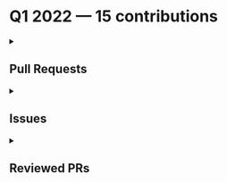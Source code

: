 # Q1 2022 — 15 contributions

<details>
  <summary><h2>Pull Requests</h2></summary>
No contribution in this quarter.
</details>

<details>
  <summary><h2>Issues</h2></summary>
<table style='width:100%; table-layout:fixed;'>
  <thead>
    <tr>
      <th style='width:5%;'>No.</th>
      <th style='width:20%;'>Project Name</th>
      <th style='width:20%;'>Title</th>
      <th style='width:35%;'>Description</th>
      <th style='width:20%;'>Date</th>
    </tr>
  </thead>
  <tbody>
    <tr>
      <td>1.</td>
      <td>adiati98/ecommerce-product-page</td>
      <td><a href='https://github.com/adiati98/ecommerce-product-page/issues/24'>Add styling for the app</a></td>
      <td>## Acceptance Criteria

- Style the app according to the design.

## Screenshots
![active-states-basket-empty](https://user-images.githubusercontent.com/45172775/159475948-abc89b3a-13e8-456c-9b2c-8ede38a4f341.jpg)
![active-states-basket-filled](https://user-images.githubusercontent.com/45172775/159475951-d474ef70-ce50-4cfe-9e12-42d30f6a06a0.jpg)
![active-states-lightbox](https://user-images.githubusercontent.com/45172775/159475953-4b088a6f-abcf-484d-8447-1cd16571326b.jpg)
![desktop-design](https://user-images.githubusercontent.com/45172775/159475955-599d31d0-5b27-4206-8607-d797a3ff2bd6.jpg)
![desktop-design-lightbox](https://user-images.githubusercontent.com/45172775/159475957-32ec5e34-fa84-4d78-bd56-e868f14473cf.jpg)
![desktop-preview](https://user-images.githubusercontent.com/45172775/159475958-9e041322-8cea-4eda-a403-8b6bd6158731.jpg)
![mobile-design](https://user-images.githubusercontent.com/45172775/159475961-86e19eb3-2a65-409e-a13c-df1459decf41.jpg)
![mobile-design-basket-empty](https://user-images.githubusercontent.com/45172775/159475962-54c6ee0a-e560-4329-9f14-8dd359b88bb0.jpg)
![mobile-design-basket-filled](https://user-images.githubusercontent.com/45172775/159475964-a07d5c97-a02e-4b0e-9648-683695267980.jpg)
![mobile-menu](https://user-images.githubusercontent.com/45172775/159475965-7dd31f5e-0597-41a4-929c-84a0b93368b2.jpg)

</td>
      <td>2022-03-22</td>
    </tr>
    <tr>
      <td>2.</td>
      <td>EddieHubCommunity/support</td>
      <td><a href='https://github.com/EddieHubCommunity/support/issues/3722'>Please invite me to the GitHub Community Organization</a></td>
      <td>### Name

Ayu Adiati

### Discord Username (if applicable)

_No response_

### Additional Context

I know Eddie from Twitter and have been following him since then 😊
Going further in my learning journey, I develop a huge interest in open source.

I did some open source contributions during Hacktoberfest, but I'm still afraid to contribute outside the event.
That's the reason why I want to join this community. To learn much more about open-source with the community and find more courage in contributing to more open source.</td>
      <td>2022-03-16</td>
    </tr>
    <tr>
      <td>3.</td>
      <td>Virtual-Coffee/virtualcoffee.io</td>
      <td><a href='https://github.com/Virtual-Coffee/virtualcoffee.io/issues/534'>Add March 2022 newsletter to site</a></td>
      <td>## Issue Context
Every month, we try to get the newsletter up on the site within a week of sending it out. Currently, we're moving them over "by hand."

You can look at the existing newsletters ( src > newsletter > issues) as a kind of template. The sections are all the same. The content needs to be updated, and sometimes that changes the way things look, for example, your list may have fewer items.

## Steps to update
You can look at the existing newsletters ( src > newsletter > issues) as a kind of template. The sections are all the same. The content needs to be updated, and sometimes that changes the way things look, for example, your list may have fewer items.

In the code base, navigate to src > newsletter > issues and create a new file 2022-03.njk
Add the latest issue using the format from the past issues.
If you have questions, please let us know. We're up for pairing if anyone wants to walk through this!</td>
      <td>2022-03-09</td>
    </tr>
    <tr>
      <td>4.</td>
      <td>adiati98/ecommerce-product-page</td>
      <td><a href='https://github.com/adiati98/ecommerce-product-page/issues/22'>[Bug] — Deleting the data from the cart should reset the quantity counter as well</a></td>
      <td>## Issue Description

When the user clicks the delete button in the cart, the purchased data is reset.
But the quantity counter is staying at the latest input.

## Propose Solution
The quantity counter should be reset to 0 when the user clicks the delete button.</td>
      <td>2022-02-27</td>
    </tr>
    <tr>
      <td>5.</td>
      <td>adiati98/ecommerce-product-page</td>
      <td><a href='https://github.com/adiati98/ecommerce-product-page/issues/20'>Add cart modal</a></td>
      <td>## Acceptance Criteria

- When the user clicks the chart icon on the navbar, a modal of cart containing purchase data will pop out.
- When the user submits the quantity of purchase, their purchase data and a total price will show in the modal.
- When there is no quantity submitted, a message of "Your cart is empty." will show in the modal.
- When the user clicks the delete button in the modal, data is reset and a message of "Your cart is empty." will show in the modal.

## Designs
![active-states-basket-empty](https://user-images.githubusercontent.com/45172775/155800561-5c414683-1437-4986-bdb8-88679387957c.jpg)
![active-states-basket-filled](https://user-images.githubusercontent.com/45172775/155800565-a740f6f2-ddaa-4f6b-b54b-e084f40f0b21.jpg)

</td>
      <td>2022-02-25</td>
    </tr>
    <tr>
      <td>6.</td>
      <td>adiati98/ecommerce-product-page</td>
      <td><a href='https://github.com/adiati98/ecommerce-product-page/issues/18'>Add key prop and alt texts to the product images </a></td>
      <td>## Problems

- The product images currently have no alt texts.
- There is a warning on the browser's dev tools that there is no key prop available.
<br>

![key-warning](https://user-images.githubusercontent.com/45172775/155412711-de15e2a8-b142-405e-830f-63a32ca8268c.JPG)

## Proposed solutions

- Add key prop.
- Add dynamic alt texts for the product images and thumbnails for accessibility purposes. </td>
      <td>2022-02-23</td>
    </tr>
    <tr>
      <td>7.</td>
      <td>adiati98/ecommerce-product-page</td>
      <td><a href='https://github.com/adiati98/ecommerce-product-page/issues/17'>Apply plus and minus SVG to the buttons of the quantity counter</a></td>
      <td>- According to the design, we should apply the plus and minus SVG to the quantity counter buttons.
   
![plus-min-btn](https://user-images.githubusercontent.com/45172775/155411266-f052bc69-f197-4399-8fae-8a02e8bbe090.JPG)


## Propose Solutions

- Add SVG to the buttons. </td>
      <td>2022-02-23</td>
    </tr>
    <tr>
      <td>8.</td>
      <td>adiati98/ecommerce-product-page</td>
      <td><a href='https://github.com/adiati98/ecommerce-product-page/issues/12'>Add close button and arrows for slide to the image modal</a></td>
      <td>## Acceptance Criteria

- Image modal will have an X button to close.
- Image modal needs to have right and left arrow buttons to navigate.

## Screenshot

![image-modal](https://user-images.githubusercontent.com/45172775/154810078-5686bff2-a17b-4387-a7ff-0fcea23f1a1e.jpg)

</td>
      <td>2022-02-19</td>
    </tr>
    <tr>
      <td>9.</td>
      <td>adiati98/ecommerce-product-page</td>
      <td><a href='https://github.com/adiati98/ecommerce-product-page/issues/9'>Add modal for images</a></td>
      <td>## Acceptance Criteria

- When the user clicks on the big image at the `ProductPage`, a modal with images will pop out.

## Screenshot
![active-states-lightbox](https://user-images.githubusercontent.com/45172775/154721615-00b37a33-e0e0-4747-b127-beaef70b81c4.jpg)

## Notes

- We will break this component into 2 issues.
- Next issue will be adding the close and the arrows buttons to the modal. </td>
      <td>2022-02-18</td>
    </tr>
    <tr>
      <td>10.</td>
      <td>adiati98/ecommerce-product-page</td>
      <td><a href='https://github.com/adiati98/ecommerce-product-page/issues/8'>Initial state image is not rendered</a></td>
      <td>## Issue Description

At first render, `product1` should be rendered as the initial state.
Instead, there is no picture rendered.

## Screenshot
![big-pic-not-rendered](https://user-images.githubusercontent.com/45172775/154720925-5c84b76a-9f4a-42f0-bc9a-fc518ea15420.jpg)

</td>
      <td>2022-02-18</td>
    </tr>
    <tr>
      <td>11.</td>
      <td>adiati98/ecommerce-product-page</td>
      <td><a href='https://github.com/adiati98/ecommerce-product-page/issues/4'>Add price and discount to ProductDetail </a></td>
      <td>## Acceptance Criteria
- Show price, discount, and discounted price to the page.

### Notes:
- Consider having a dynamic discounted price.
- Price and discounted price should have 2 decimals.</td>
      <td>2022-02-13</td>
    </tr>
    <tr>
      <td>12.</td>
      <td>Virtual-Coffee/virtualcoffee.io</td>
      <td><a href='https://github.com/Virtual-Coffee/virtualcoffee.io/issues/522'>Update Virtual Coffee Slack Channel Guide</a></td>
      <td>### Is there an existing issue for this?

- [X] I have searched the existing issues

### Type of Change

Edit/Clarification on existing content

### URL of existing page

https://virtualcoffee.io/resources/virtual-coffee/slack-channel-guide/

### Context for content change

We want to update some channels' descriptions to make their purposes clearer.

### Proposed solution

_No response_

### Resources that can help

_No response_

### Collaborators

_No response_

### Code of Conduct

- [X] I've read the Code of Conduct and understand my responsibilities as a member of the Virtual Coffee community</td>
      <td>2022-02-10</td>
    </tr>
    <tr>
      <td>13.</td>
      <td>Virtual-Coffee/virtualcoffee.io</td>
      <td><a href='https://github.com/Virtual-Coffee/virtualcoffee.io/issues/519'>Add February 2022 newsletter to site</a></td>
      <td>## Issue Context

Every month, we try to get the newsletter up on the site within a week of sending it out. Currently, we're moving them over "by hand."

You can look at the existing newsletters ( src > newsletter > issues) as a kind of template. The sections are all the same. The content needs to be updated, and sometimes that changes the way things look, for example, your list may have fewer items.

## Steps to update

You can look at the existing newsletters ( src > newsletter > issues) as a kind of template. The sections are all the same. The content needs to be updated, and sometimes that changes the way things look, for example, your list may have fewer items.

In the code base, navigate to src > newsletter > issues and create a new file 2022-02.njk
Add the latest issue using the format from the past issues.
If you have questions, please let us know. We're up for pairing if anyone wants to walk through this!</td>
      <td>2022-02-01</td>
    </tr>
    <tr>
      <td>14.</td>
      <td>Virtual-Coffee/virtualcoffee.io</td>
      <td><a href='https://github.com/Virtual-Coffee/virtualcoffee.io/issues/503'>Add January 2022 newsletter to site</a></td>
      <td>## Issue Context

Every month, we try to get the newsletter up on the site within a week of sending it out. Currently, we're moving them over "by hand."

You can look at the existing newsletters ( src > newsletter > issues) as a kind of template. The sections are all the same. The content needs to be updated, and sometimes that changes the way things look, for example, your list may have fewer items.

## Steps to update

You can look at the existing newsletters ( src > newsletter > issues) as a kind of template. The sections are all the same. The content needs to be updated, and sometimes that changes the way things look, for example, your list may have fewer items.

In the code base, navigate to src > newsletter > issues and create a new file 2022-01.njk
Add the latest issue using the format from the past issues.
If you have questions, please let us know. We're up for pairing if anyone wants to walk through this!</td>
      <td>2022-01-05</td>
    </tr>
    <tr>
      <td>15.</td>
      <td>Virtual-Coffee/podcast-transcripts</td>
      <td><a href='https://github.com/Virtual-Coffee/podcast-transcripts/issues/12'>Fix transcript season 1 episode 0 and 4 </a></td>
      <td>## Issue Context

We need to fix the transcripts to be consistent by following the guidelines.</td>
      <td>2022-01-04</td>
    </tr>
  </tbody>
</table>
</details>

<details>
  <summary><h2>Reviewed PRs</h2></summary>
No contribution in this quarter.
</details>

